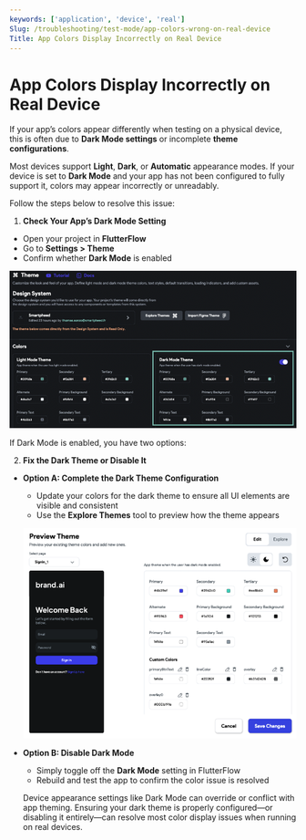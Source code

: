 ```yaml
---
keywords: ['application', 'device', 'real']
Slug: /troubleshooting/test-mode/app-colors-wrong-on-real-device
Title: App Colors Display Incorrectly on Real Device
---
```


# App Colors Display Incorrectly on Real Device

If your app’s colors appear differently when testing on a physical device, this is often due to **Dark Mode settings** or incomplete **theme configurations**.

Most devices support **Light**, **Dark**, or **Automatic** appearance modes. If your device is set to **Dark Mode** and your app has not been configured to fully support it, colors may appear incorrectly or unreadably.

Follow the steps below to resolve this issue:

1. **Check Your App’s Dark Mode Setting**

  - Open your project in **FlutterFlow**
  - Go to **Settings > Theme**
  - Confirm whether **Dark Mode** is enabled

  ![Dark Mode Toggle](../assets/20250430121247111572.png)

  If Dark Mode is enabled, you have two options:

2. **Fix the Dark Theme or Disable It**

  - **Option A: Complete the Dark Theme Configuration**
    - Update your colors for the dark theme to ensure all UI elements are visible and consistent
    - Use the **Explore Themes** tool to preview how the theme appears

    ![Explore Themes](../assets/20250430121247467739.png)

  - **Option B: Disable Dark Mode**
    - Simply toggle off the **Dark Mode** setting in FlutterFlow
    - Rebuild and test the app to confirm the color issue is resolved

    Device appearance settings like Dark Mode can override or conflict with app theming. Ensuring your dark theme is properly configured—or disabling it entirely—can resolve most color display issues when running on real devices.
